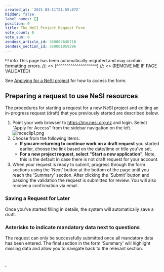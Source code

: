 ```yaml
---
created_at: '2021-03-11T21:59:07Z'
hidden: false
label_names: []
position: 0
title: The NeSI Project Request Form
vote_count: 0
vote_sum: 0
zendesk_article_id: 360003648716
zendesk_section_id: 360001059296
---
```



[//]: <> (REMOVE ME IF PAGE VALIDATED)
[//]: <> (vvvvvvvvvvvvvvvvvvvv)
!!! info
    This page has been automatically migrated and may contain formatting errors.
[//]: <> (^^^^^^^^^^^^^^^^^^^^)
[//]: <> (REMOVE ME IF PAGE VALIDATED)
<p>See <a href="https://support.nesi.org.nz/hc/en-gb/articles/360000174976" target="_blank" rel="noopener">Applying for a NeSI project</a> for how to access the form.</p>
<h2>Preparing a request to use NeSI resources</h2>
<p>The procedures for starting a request for a new NeSI project and editing an in-progress request (draft) that you previously started are described below.</p>
<ol>
<li>Point your web browser to <a href="https://my.nesi.org.nz/projects/apply" target="_blank" rel="noopener">https://my.nesi.org.nz</a> and login. Select "Apply for Access" from the sidebar navigation on the left.<br><img src="https://support.nesi.org.nz/hc/article_attachments/360006751675/mceclip1.png" alt="mceclip1.png">
</li>
<li>Choose from the following items:
<ul>
<li>
<strong>If you are returning to continue work on a draft request</strong> you started earlier, choose the link based on the date/time or title you've set.</li>
<li>
<strong>For a new project request, select "Start a new application". </strong>Note, this is the default in case there is not draft request for your account.</li>
</ul>
</li>
<li>When your request is ready to submit, progress through the form sections using the 'Next' button at the bottom of the page until you reach the 'Summary' section. After clicking the 'Submit' button and passing the validation the request is submitted for review. You will also receive a confirmation via email.</li>
</ol>
<h3>Saving a Request for Later</h3>
<p>Once you've started filling in details, the system will automatically save a draft.</p>
<h3>Asterisks to indicate mandatory data next to questions</h3>
<p>The request can only be successfully submitted once all mandatory data has been entered. The final section in the form 'Summary' will highlight missing data and allow you to navigate back to the relevant section.</p>
<p> </p>
<p>'</p>
<p> </p>